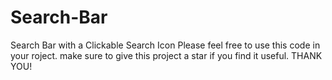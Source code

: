 # Search-Bar
 Search Bar with a Clickable Search Icon
 Please feel free to use this code in your roject. make sure to give this project a star if you find it useful.
 THANK YOU!
